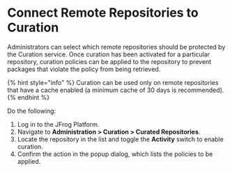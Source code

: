 # Connect Remote Repositories to Curation

Administrators can select which remote repositories should be protected by the Curation service. Once curation has been activated for a particular repository, curation policies can be applied to the repository to prevent packages that violate the policy from being retrieved.

{% hint style="info" %}
Curation can be used only on remote repositories that have a cache enabled (a minimum cache of 30 days is recommended).
{% endhint %}

Do the following:

1. Log in to the JFrog Platform.
2. Navigate to **Administration > Curation > Curated Repositories**.
3. Locate the repository in the list and toggle the **Activity** switch to enable curation.
4. Confirm the action in the popup dialog, which lists the policies to be applied.&#x20;
